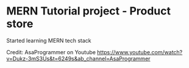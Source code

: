 # MERN Tutorial project - Product store

Started learning MERN tech stack

Credit: AsaProgrammer on Youtube
https://www.youtube.com/watch?v=Dukz-3mS3Us&t=6249s&ab_channel=AsaProgrammer
